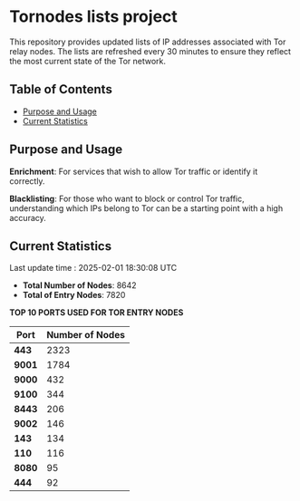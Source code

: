 # Tornodes lists project

This repository provides updated lists of IP addresses associated with Tor relay nodes. The lists are refreshed every 30 minutes to ensure they reflect the most current state of the Tor network.

## Table of Contents

- [Purpose and Usage](#purpose-and-usage)
- [Current Statistics](#current-statistics)


## Purpose and Usage

**Enrichment**: For services that wish to allow Tor traffic or identify it correctly.

**Blacklisting**: For those who want to block or control Tor traffic, understanding which IPs belong to Tor can be a starting point with a high accuracy.

## Current Statistics

Last update time : 2025-02-01 18:30:08 UTC

- **Total Number of Nodes**: 8642
- **Total of Entry Nodes**: 7820

**TOP 10 PORTS USED FOR TOR ENTRY NODES**

| **Port** | **Number of Nodes** |
|------|-----------------|
| **443**   | 2323  |
| **9001**   | 1784  |
| **9000**   | 432  |
| **9100**   | 344  |
| **8443**   | 206  |
| **9002**   | 146  |
| **143**   | 134  |
| **110**   | 116  |
| **8080**   | 95  |
| **444**   | 92  |

